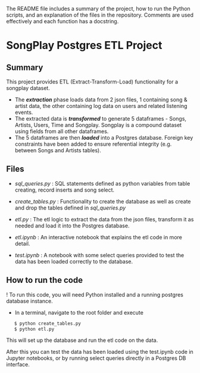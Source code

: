 The README file includes a summary of the project, how to run the Python scripts, and an explanation of the files in the repository. Comments are used effectively and each function has a docstring.

# SongPlay Postgres ETL Project

## Summary

This project provides ETL (Extract-Transform-Load) functionality for a songplay dataset. 

* The ***extraction*** phase loads data from 2 json files, 1 containing song & artist data, the other containing log data on users and related listening events.
* The extracted data is ***transformed*** to generate 5 dataframes - Songs, Artists, Users, Time and Songplay. Songplay is a compound dataset using fields from all other dataframes.
* The 5 dataframes are then ***loaded*** into a Postgres database. Foreign key constraints have been added to ensure referential integrity (e.g. between Songs and Artists tables).

## Files

* *sql_queries.py* : SQL statements defined as python variables from table creating, record inserts and song select.

* *create_tables.py* : Functionality to create the database as well as create and drop the tables defined in *sql_queries.py*

* *etl.py* : The etl logic to extract the data from the json files, transform it as needed and load it into the Postgres database.

* *etl.ipynb* : An interactive notebook that explains the etl code in more detail.

* *test.ipynb* : A notebook with some select queries provided to test the data has been loaded correctly to the database.

## How to run the code

! To run this code, you will need Python installed and a running postgres database instance.

 * In a terminal, navigate to the root folder and execute

 ```python
    $ python create_tables.py
    $ python etl.py
 ```

This will set up the database and run the etl code on the data.

After this you can test the data has been loaded using the test.ipynb code in Jupyter notebooks, or by running select queries directly in a Postgres DB interface.